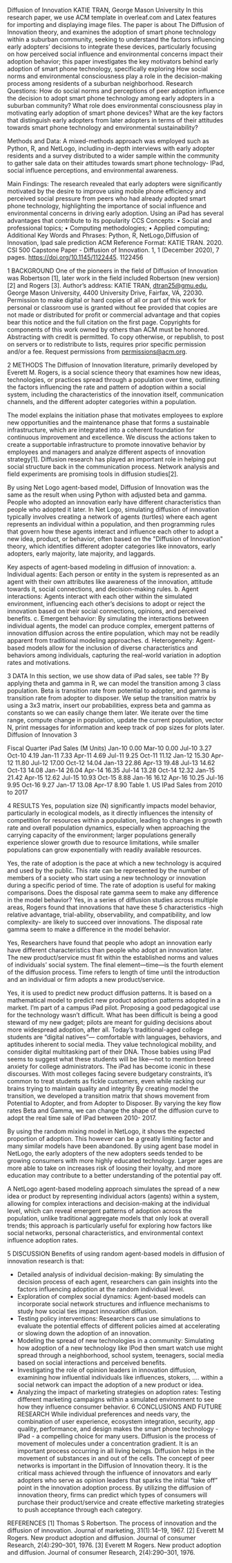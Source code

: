 Diffusion of Innovation
KATIE TRAN, George Mason University
In this research paper, we use ACM template in overleaf.com and Latex features for importing and displaying image files. The paper
is about The Diffusion of Innovation theory, and examines the adoption of smart phone technology within a suburban community,
seeking to understand the factors influencing early adopters’ decisions to integrate these devices, particularly focusing on how
perceived social influence and environmental concerns impact their adoption behavior; this paper investigates the key motivators
behind early adoption of smart phone technology, specifically exploring How social norms and environmental consciousness play a
role in the decision-making process among residents of a suburban neighborhood.
Research Questions:
How do social norms and perceptions of peer adoption influence the decision to adopt smart phone technology among early
adopters in a suburban community?
What role does environmental consciousness play in motivating early adoption of smart phone devices?
What are the key factors that distinguish early adopters from later adopters in terms of their attitudes towards smart phone
technology and environmental sustainability?

Methods and Data:
A mixed-methods approach was employed such as Python, R, and NetLogo, including in-depth interviews with early adopter
residents and a survey distributed to a wider sample within the community to gather sale data on their attitudes towards smart phone
technology- IPad, social influence perceptions, and environmental awareness.

Main Findings:
The research revealed that early adopters were significantly motivated by the desire to improve using mobile phone efficiency
and perceived social pressure from peers who had already adopted smart phone technology, highlighting the importance of social
influence and environmental concerns in driving early adoption. Using an iPad has several advantages that contribute to its popularity
CCS Concepts: • Social and professional topics; • Computing methodologies; • Applied computing;
Additional Key Words and Phrases: Python, R, NetLogo,Diffusion of Innovation, Ipad sale prediction
ACM Reference Format:
KATIE TRAN. 2020. CSI 500 Capstone Paper - Diffusion of Innovation. 1, 1 (December 2020), 7 pages. https://doi.org/10.1145/1122445.
1122456

1 BACKGROUND
One of the pioneers in the field of Diffusion of Innovation was Robertson [1], later work in the field included Robertson
(new version) [2] and Rogers [3].
Author’s address: KATIE TRAN, dtran25@gmu.edu, George Mason University, 4400 University Drive, Fairfax, VA, 22030.
Permission to make digital or hard copies of all or part of this work for personal or classroom use is granted without fee provided that copies are not
made or distributed for profit or commercial advantage and that copies bear this notice and the full citation on the first page. Copyrights for components
of this work owned by others than ACM must be honored. Abstracting with credit is permitted. To copy otherwise, or republish, to post on servers or to
redistribute to lists, requires prior specific permission and/or a fee. Request permissions from permissions@acm.org.

2 METHODS
The Diffusion of Innovation literature, primarily developed by Everett M. Rogers, is a social science theory that examines
how new ideas, technologies, or practices spread through a population over time, outlining the factors influencing the
rate and pattern of adoption within a social system, including the characteristics of the innovation itself, communication
channels, and the different adopter categories within a population.

The model explains the initiation phase that motivates employees to explore new opportunities and the maintenance phase that forms a sustainable infrastructure, which are integrated into a coherent foundation for continuous
improvement and excellence. We discuss the actions taken to create a supportable infrastructure to promote innovative
behavior by employees and managers and analyze different aspects of innovation strategy[1]. Diffusion research has
played an important role in helping put social structure back in the communication process. Network analysis and field
experiments are promising tools in diffusion studies[2].

By using Net Logo agent-based model, Diffusion of Innovation was the same as the result when using Python with
adjusted beta and gamma. People who adopted an innovation early have different characteristics than people who
adopted it later. In Net Logo, simulating diffusion of innovation typically involves creating a network of agents (turtles)
where each agent represents an individual within a population, and then programming rules that govern how these
agents interact and influence each other to adopt a new idea, product, or behavior, often based on the "Diffusion of
Innovation" theory, which identifies different adopter categories like innovators, early adopters, early majority, late
majority, and laggards.

Key aspects of agent-based modeling in diffusion of innovation:
a. Individual agents: Each person or entity in the system is represented as an agent with their own attributes like
awareness of the innovation, attitude towards it, social connections, and decision-making rules.
b. Agent interactions: Agents interact with each other within the simulated environment, influencing each other’s
decisions to adopt or reject the innovation based on their social connections, opinions, and perceived benefits.
c. Emergent behavior: By simulating the interactions between individual agents, the model can produce complex,
emergent patterns of innovation diffusion across the entire population, which may not be readily apparent from
traditional modeling approaches.
d. Heterogeneity: Agent-based models allow for the inclusion of diverse characteristics and behaviors among
individuals, capturing the real-world variation in adoption rates and motivations.

3 DATA
In this section, we use show data of iPad sales, see table ??
By applying theta and gamma in R, we can model the transition among 3 class population. Beta is transition rate
from potential to adopter, and gamma is transition rate from adopter to disposer. We setup the transition matrix by
using a 3x3 matrix, insert our probabilities, express beta and gamma as constants so we can easily change them later.
We iterate over the time range, compute change in population, update the current population, vector N, print messages
for information and keep track of pop sizes for plots later.
 Diffusion of Innovation 3

Fiscal Quarter iPad Sales (M Units)
Jan-10 0.00
Mar-10 0.00
Jul-10 3.27
Oct-10 4.19
Jan-11 7.33
Apr-11 4.69
Jul-11 9.25
Oct-11 11.12
Jan-12 15.30
Apr-12 11.80
Jul-12 17.00
Oct-12 14.04
Jan-13 22.86
Apr-13 19.48
Jul-13 14.62
Oct-13 14.08
Jan-14 26.04
Apr-14 16.35
Jul-14 13.28
Oct-14 12.32
Jan-15 21.42
Apr-15 12.62
Jul-15 10.93
Oct-15 8.88
Jan-16 16.12
Apr-16 10.25
Jul-16 9.95
Oct-16 9.27
Jan-17 13.08
Apr-17 8.90
Table 1. US IPad Sales from 2010 to 2017

4 RESULTS
Yes, population size (N) significantly impacts model behavior, particularly in ecological models, as it directly influences
the intensity of competition for resources within a population, leading to changes in growth rate and overall population dynamics, especially when approaching the carrying capacity of the environment; larger populations generally
experience slower growth due to resource limitations, while smaller populations can grow exponentially with readily
available resources.

Yes, the rate of adoption is the pace at which a new technology is acquired and used by the public. This rate can be
represented by the number of members of a society who start using a new technology or innovation during a specific
period of time. The rate of adoption is useful for making comparisons. Does the disposal rate gamma seem to make
any difference in the model behavior? Yes, in a series of diffusion studies across multiple areas, Rogers found that
innovations that have these 5 characteristics -high relative advantage, trial-ability, observability, and compatibility,
and low complexity- are likely to succeed over innovations. The disposal rate gamma seem to make a difference in the
model behavior.

Yes, Researchers have found that people who adopt an innovation early have different characteristics than people
who adopt an innovation later. The new product/service must fit within the established norms and values of individuals’
social system. The final element—time—is the fourth element of the diffusion process. Time refers to length of time
until the introduction and an individual or firm adopts a new product/service.

Yes, it is used to predict new product diffusion patterns. It is based on a mathematical model to predict new product
adoption patterns adopted in a market. I’m part of a campus iPad pilot. Proposing a good pedagogical use for the
technology wasn’t difficult. What has been difficult is being a good steward of my new gadget; pilots are meant for
guiding decisions about more widespread adoption, after all. Today’s traditional-aged college students are “digital
natives”— comfortable with languages, behaviors, and aptitudes inherent to social media. They value technological
mobility, and consider digital multitasking part of their DNA. Those babies using IPad seems to suggest what these
students will be like—not to mention breed anxiety for college administrators. The iPad has become iconic in these
discourses. With most colleges facing severe budgetary constraints, it’s common to treat students as fickle customers,
even while racking our brains trying to maintain quality and integrity By creating model the transition, we developed a transition matrix that shows movement from Potential to Adopter,
and from Adopter to Disposer. By varying the key flow rates Beta and Gamma, we can change the shape of the diffusion
curve to adopt the real time sale of IPad between 2010- 2017.

By using the random mixing model in NetLogo, it shows the expected proportion of adoption. This however can be a
greatly limiting factor and many similar models have been abandoned.
By using agent base model in NetLogo, the early adopters of the new adopters seeds tended to be growing consumers
with more highly educated technology. Larger ages are more able to take on increases risk of loosing their loyalty, and
more education may contribute to a better understanding of the potential pay off.

A NetLogo agent-based modeling approach simulates the spread of a new idea or product by representing individual
actors (agents) within a system, allowing for complex interactions and decision-making at the individual level, which can
reveal emergent patterns of adoption across the population, unlike traditional aggregate models that only look at overall
trends; this approach is particularly useful for exploring how factors like social networks, personal characteristics, and
environmental context influence adoption rates.

5 DISCUSSION
Benefits of using random agent-based models in diffusion of innovation research is that:
- Detailed analysis of individual decision-making: By simulating the decision process of each agent, researchers can
gain insights into the factors influencing adoption at the random individual level.
- Exploration of complex social dynamics: Agent-based models can incorporate social network structures and
influence mechanisms to study how social ties impact innovation diffusion.
- Testing policy interventions: Researchers can use simulations to evaluate the potential effects of different policies
aimed at accelerating or slowing down the adoption of an innovation.
- Modeling the spread of new technologies in a community: Simulating how adoption of a new technology like IPod
then smart watch use might spread through a neighborhood, school system, teenagers, social media based on social
interactions and perceived benefits.
- Investigating the role of opinion leaders in innovation diffusion, examining how influential individuals like
influences, stokers, .... within a social network can impact the adoption of a new product or idea.
- Analyzing the impact of marketing strategies on adoption rates: Testing different marketing campaigns within a
simulated environment to see how they influence consumer behavior.
6 CONCLUSIONS AND FUTURE RESEARCH
While individual preferences and needs vary, the combination of user experience, ecosystem integration, security,
app quality, performance, and design makes the smart phone technology - IPad - a compelling choice for many users.
Diffusion is the process of movement of molecules under a concentration gradient. It is an important process occurring
in all living beings. Diffusion helps in the movement of substances in and out of the cells. The concept of peer networks
is important in the Diffusion of Innovation theory. It is the critical mass achieved through the influence of innovators
and early adopters who serve as opinion leaders that sparks the initial “take off” point in the innovation adoption
process. By utilizing the diffusion of innovation theory, firms can predict which types of consumers will purchase their
product/service and create effective marketing strategies to push acceptance through each category.

REFERENCES
[1] Thomas S Robertson. The process of innovation and the diffusion of innovation. Journal of marketing, 31(1):14–19, 1967.
[2] Everett M Rogers. New product adoption and diffusion. Journal of consumer Research, 2(4):290–301, 1976.
[3] Everett M Rogers. New product adoption and diffusion. Journal of consumer Research, 2(4):290–301, 1976.



